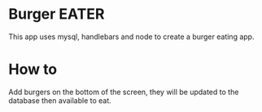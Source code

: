 # Burger EATER

This app uses mysql, handlebars and node to create a burger eating app.

# How to
Add burgers on the bottom of the screen, they will be updated to the database then available to eat.

